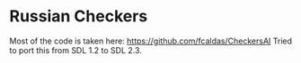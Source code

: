 # Russian Checkers
Most of the code is taken here: https://github.com/fcaldas/CheckersAI
Tried to port this from SDL 1.2 to SDL 2.3.